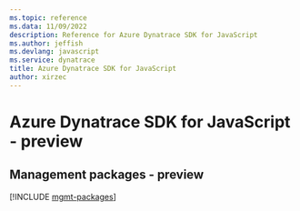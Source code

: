 ```yaml
---
ms.topic: reference
ms.data: 11/09/2022
description: Reference for Azure Dynatrace SDK for JavaScript
ms.author: jeffish
ms.devlang: javascript
ms.service: dynatrace
title: Azure Dynatrace SDK for JavaScript
author: xirzec
---
```

# Azure Dynatrace SDK for JavaScript - preview

## Management packages - preview
[!INCLUDE [mgmt-packages](dynatrace-mgmt-index.md)]